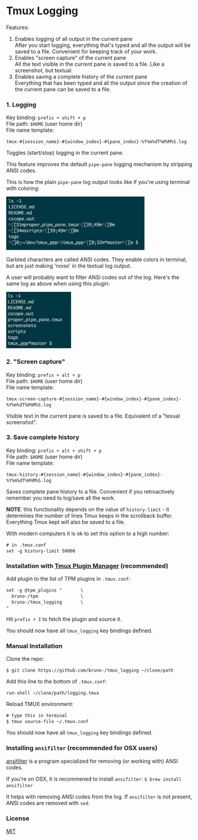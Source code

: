 # Tmux Logging

Features:

1. Enables logging of all output in the current pane<br/>
   After you start logging, everything that's typed and all the output will be
   saved to a file. Convenient for keeping track of your work.
2. Enables "screen capture" of the current pane<br/>
   All the text visible in the current pane is saved to a file. Like a
   screenshot, but textual.
3. Enables saving a complete history of the current pane<br/>
   Everything that has been typed and all the output since the creation of the
   current pane can be saved to a file.

### 1. Logging

Key binding: `prefix + shift + p`<br/>
File path: `$HOME` (user home dir)<br/>
File name template:

    tmux-#{session_name}-#{window_index}-#{pane_index}-%Y%m%dT%H%M%S.log

Toggles (start/stop) logging in the current pane.

This feature improves the default `pipe-pane` logging mechanism by stripping
ANSI codes.

This is how the plain `pipe-pane` log output looks like if you're using
terminal with coloring:

![garbled log output](/screenshots/garbled_log_output.png)

Garbled characters are called ANSI codes. They enable colors in terminal, but
are just making 'noise' in the textual log output.

A user will probably want to filter ANSI codes out of the log. Here's the same
log as above when using this plugin:

![proper log output](/screenshots/proper_log_output.png)

### 2. "Screen capture"

Key binding: `prefix + alt + p`<br/>
File path: `$HOME` (user home dir)<br/>
File name template:

    tmux-screen-capture-#{session_name}-#{window_index}-#{pane_index}-%Y%m%dT%H%M%S.log

Visible text in the current pane is saved to a file. Equivalent of a "texual
screenshot".

### 3. Save complete history

Key binding: `prefix + alt + shift + p`<br/>
File path: `$HOME` (user home dir)<br/>
File name template:

    tmux-history-#{session_name}-#{window_index}-#{pane_index}-%Y%m%dT%H%M%S.log

Saves complete pane history to a file. Convenient if you retroactively remember
you need to log/save all the work.

**NOTE**: this functionality depends on the value of `history-limit` - it
determines the number of lines Tmux keeps in the scrollback buffer. Everything
Tmux kept will also be saved to a file.

With modern computers it is ok to set this option to a high number:

    # in .tmux.conf
    set -g history-limit 50000

### Installation with [Tmux Plugin Manager](https://github.com/bruno-/tpm) (recommended)

Add plugin to the list of TPM plugins in `.tmux.conf`:

    set -g @tpm_plugins "       \
      bruno-/tpm                \
      bruno-/tmux_logging       \
    "

Hit `prefix + I` to fetch the plugin and source it.

You should now have all `tmux_logging` key bindings defined.

### Manual Installation

Clone the repo:

    $ git clone https://github.com/bruno-/tmux_logging ~/clone/path

Add this line to the bottom of `.tmux.conf`:

    run-shell ~/clone/path/logging.tmux

Reload TMUX environment:

    # type this in terminal
    $ tmux source-file ~/.tmux.conf

You should now have all `tmux_logging` key bindings defined.

### Installing `ansifilter` (recommended for OSX users)

[ansifilter](http://www.andre-simon.de/doku/ansifilter/en/ansifilter.php)
is a program specialized for removing (or working with) ANSI codes.

If you're on OSX, it is recommened to install `ansifilter`:
`$ brew install ansifilter`

It helps with removing ANSI codes from the log. If `ansifilter` is not present,
ANSI codes are removed with `sed`.

### License

[MIT](LICENSE.md)
